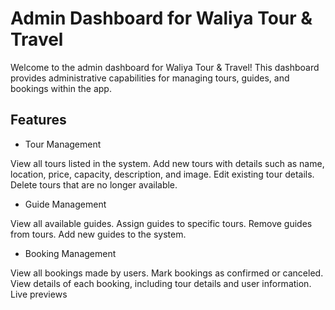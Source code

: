 
# Admin Dashboard for Waliya Tour & Travel


Welcome to the admin dashboard for Waliya Tour & Travel! This dashboard provides administrative capabilities for managing tours, guides, and bookings within the app.


## Features

- Tour Management

View all tours listed in the system.
Add new tours with details such as name, location, price, capacity, description, and image.
Edit existing tour details.
Delete tours that are no longer available.

- Guide Management
  
View all available guides.
Assign guides to specific tours.
Remove guides from tours.
Add new guides to the system.

- Booking Management
  
View all bookings made by users.
Mark bookings as confirmed or canceled.
View details of each booking, including tour details and user information.
Live previews


